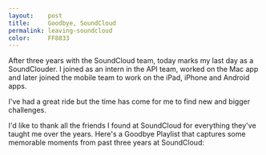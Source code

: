 ```yaml
---
layout:    post
title:     Goodbye, SoundCloud
permalink: leaving-soundcloud
color:     FF8833
---
```


After three years with the SoundCloud team, today marks my last day as a
SoundClouder. I joined as an intern in the API team, worked on the Mac app and
later joined the mobile team to work on the iPad, iPhone and Android apps.

I've had a great ride but the time has come for me to find new and bigger
challenges.

I'd like to thank all the friends I found at SoundCloud for everything they've
taught me over the years. Here's a Goodbye Playlist that captures some memorable
moments from past three years at SoundCloud:

<div class="embed" data-url="https://soundcloud.com/robb/sets/goodbye-soundcloud">

</div>
